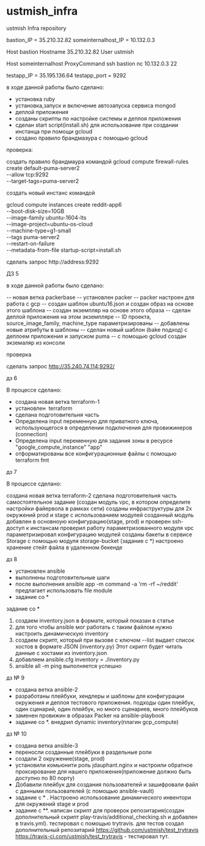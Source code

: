 # ustmish_infra
ustmish Infra repository

bastion_IP = 35.210.32.82
someinternalhost_IP = 10.132.0.3

Host bastion
Hostname 35.210.32.82
User ustmish

Host someinternalhost
ProxyCommand ssh bastion nc 10.132.0.3 22



testapp_IP = 35.195.136.64
testapp_port = 9292

в ходе данной работы было сделано:

- установка ruby
- установка,запуск и включение автозапуска сервиса mongod
- деплой приложения
- созданы скрипты по настройке системы и деплоя приложения
- сделан start script(install.sh) для использование при создании инстанца при помощи gcloud
- создано правило брандмаэура с помощью gcloud

проверка:

создать правило брандмаура командой 
gcloud compute firewall-rules create default-puma-server2 \
--allow tcp:9292 \
--target-tags=puma-server2

создать новый инстанс командой 

gcloud compute instances create reddit-app6 \
--boot-disk-size=10GB \
--image-family ubuntu-1604-lts \
--image-project=ubuntu-os-cloud \
--machine-type=g1-small \
--tags puma-server2 \
--restart-on-failure \
--metadata-from-file startup-script=install.sh

сделать запрос http://address:9292


ДЗ 5

в ходе данной работы было сделано:

-- новая ветка packerbase
-- установлен packer
-- packer настроен для работa c gcp
-- создан шаблон ubuntu16.json и создан образ на основе этого шаблона
-- создан экземпляр на основе этого образа
-- сделан деплой приложения на этом экземпляре
-- ID проекта, source_image_family, machine_type параметризированы
-- добавлены новые атрибуты в шаблоны
-- сделан новый шаблон (bake подход) с деплоем приложения и запуском puma
-- с помощью gcloud создан экземаляр из консоли


проверка 

сделать запрос http://35.240.74.114:9292/


дз 6

 В процессе сделано:
- создана новая ветка terraform-1
- установлен  terraform
- сделана подготовительня часть
- Определена input переменную для приватного ключа,
использующегося в определении подключения для
провижинеров (connection)
- Определена input переменную для задания зоны в ресурсе
"google_compute_instance" "app"
- отформатированы все конфигурационные файлы с помощью terraform fmt

дз 7

В процессе сделано:

создана новая ветка terraform-2
сделана подготовительня часть
cамостоятельное задание (создан модуль vpc, в котором определите настройки файервола в рамках сети)
созданы инфраструктуры для 2х окружений prod и stage с использованием модулей
созданный модуль добавлен в основноую конфигурацию(stage, prod) и проверен ssh-доступ к инстансам
проверил работу параметризованного модуля vpc
параметризировал конфигурацию модулей
созданы бакеты в сервисе Storage с помощью модуля storage-bucket
(задание с *) настроено хранение стейт файла в удаленном бекенде

дз 8

- установлен ansible
- выполнены подготовительные шаги
- после выполнения ansible app -m command -a 'rm -rf ~/reddit' предлагает использовать file module
- задание со *

задание со *

1. создаем inventory.json в формате, который показан в статье
2. для того чтобы ansible мог работать с таким файлом нужно настроить динамическую inventory
3. создаем скрипт, который при вызове с ключом --list выдает список хостов в формате JSON (inventory.py)
Этот скрипт будет читать данные с хостами из inventory.json
4. добавляем ansible.cfg inventory = ./inventory.py
5. ansible all -m ping выполняется успешно

дз № 9

- создана ветка ansible-2
- разработаны плейбуки, хендлеры и шаблоны для конфигурации окружения и деплоя тестового приложения. подходы один
плейбук, один сценарий, один плейбук, но много сценариев, много плейбуков
- заменен провижин в образах Packer на ansible-playbook
- задание со *. внедрил dynamic inventory(плагин gcp_compute)


дз № 10
- создана ветка ansible-3
- переносли созданные плейбуки в раздельные роли
- создали 2 окружение(stage, prod)
- установили комьюнити роль jdauphant.nginx и настроили обратное проксирование для нашего приложения(приложение должно быть доступно по 80 порту)
- Добавили плейбук для создания пользователей и зашифровали файл с данными пользователей (с помощью ansible-vault)
- задание с * . Настроено использование динамического инвентори для окружений stage и prod
- задание с **. написан скрипт для проверок репозитария(создан дополнительный скрипт play-travis/additional_checking.sh и добавлен в travis.yml). тестировал с помощью trytravis. для тестов создал дополнительный репозитарий https://github.com/ustmish/test_trytravis
https://travis-ci.com/ustmish/test_trytravis - тестировал тут. 
